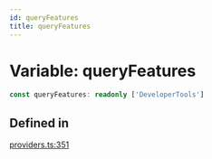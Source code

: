 ```yaml
---
id: queryFeatures
title: queryFeatures
---
```


# Variable: queryFeatures

```ts
const queryFeatures: readonly ['DeveloperTools']
```

## Defined in

[providers.ts:351](https://github.com/TanStack/query/blob/main/packages/angular-query-experimental/src/providers.ts#L351)
